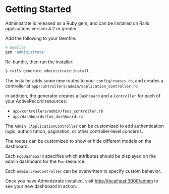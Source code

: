 # Getting Started

Administrate is released as a Ruby gem, and can be installed on Rails
applications version 4.2 or greater.

Add the following to your Gemfile:

```ruby
# Gemfile
gem "administrate"
```

Re-bundle, then run the installer:

```bash
$ rails generate administrate:install
```

The installer adds some new routes to your `config/routes.rb`,
and creates a controller at `app/controllers/admin/application_controller.rb`

In addition, the generator creates a `Dashboard` and a `Controller` for each of
your ActiveRecord resources:

- `app/controllers/admin/foos_controller.rb`
- `app/dashboards/foo_dashboard.rb`

The `Admin::ApplicationController` can be customized to add
authentication logic, authorization, pagination,
or other controller-level concerns.

The routes can be customized to show or hide
different models on the dashboard.

Each `FooDashboard` specifies which attributes should be displayed
on the admin dashboard for the `Foo` resource.

Each `Admin::FooController` can be overwritten to specify custom behavior.

Once you have Administrate installed,
visit <http://localhost:3000/admin> to see your new dashboard in action.
